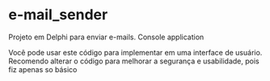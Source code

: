 # e-mail_sender
Projeto em Delphi para enviar e-mails. Console application

Você pode usar este código para implementar em uma interface de usuário.
Recomendo alterar o código para melhorar a segurança e usabilidade, pois fiz apenas so básico

